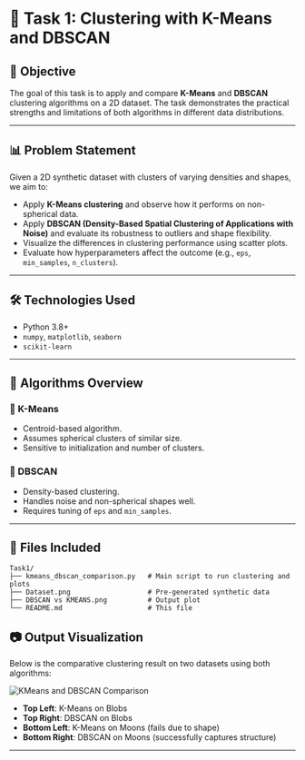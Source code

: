 # 🧠 Task 1: Clustering with K-Means and DBSCAN

## 📌 Objective

The goal of this task is to apply and compare **K-Means** and **DBSCAN** clustering algorithms on a 2D dataset. The task demonstrates the practical strengths and limitations of both algorithms in different data distributions.

---

## 📊 Problem Statement

Given a 2D synthetic dataset with clusters of varying densities and shapes, we aim to:

- Apply **K-Means clustering** and observe how it performs on non-spherical data.
- Apply **DBSCAN (Density-Based Spatial Clustering of Applications with Noise)** and evaluate its robustness to outliers and shape flexibility.
- Visualize the differences in clustering performance using scatter plots.
- Evaluate how hyperparameters affect the outcome (e.g., `eps`, `min_samples`, `n_clusters`).

---

## 🛠️ Technologies Used

- Python 3.8+
- `numpy`, `matplotlib`, `seaborn`
- `scikit-learn`

---

## 🧪 Algorithms Overview

### 🔹 K-Means
- Centroid-based algorithm.
- Assumes spherical clusters of similar size.
- Sensitive to initialization and number of clusters.

### 🔹 DBSCAN
- Density-based clustering.
- Handles noise and non-spherical shapes well.
- Requires tuning of `eps` and `min_samples`.

---

## 📁 Files Included

```text
Task1/
├── kmeans_dbscan_comparison.py   # Main script to run clustering and plots
├── Dataset.png                   # Pre-generated synthetic data 
├── DBSCAN vs KMEANS.png          # Output plot
└── README.md                     # This file
```

## 📷 Output Visualization

Below is the comparative clustering result on two datasets using both algorithms:

![KMeans and DBSCAN Comparison](./f58109b8-1b70-4f59-b6af-763478708ce2.png)

- **Top Left**: K-Means on Blobs
- **Top Right**: DBSCAN on Blobs
- **Bottom Left**: K-Means on Moons (fails due to shape)
- **Bottom Right**: DBSCAN on Moons (successfully captures structure)

---
